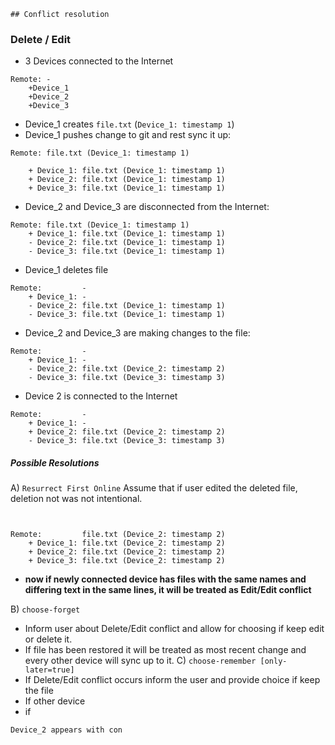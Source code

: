	## Conflict resolution




### Delete / Edit

- 3 Devices connected to the Internet

```
Remote: -
	+Device_1
	+Device_2
	+Device_3
```
- Device_1 creates `file.txt` (`Device_1: timestamp 1`)
- Device_1 pushes change to git and rest sync it up:
```
Remote: file.txt (Device_1: timestamp 1)

	+ Device_1: file.txt (Device_1: timestamp 1)
	+ Device_2: file.txt (Device_1: timestamp 1)
	+ Device_3: file.txt (Device_1: timestamp 1)
```
- Device_2 and Device_3 are disconnected from the Internet:
```
Remote: file.txt (Device_1: timestamp 1)
	+ Device_1: file.txt (Device_1: timestamp 1)
	- Device_2: file.txt (Device_1: timestamp 1)
	- Device_3: file.txt (Device_1: timestamp 1)
```
- Device_1 deletes file
```
Remote:         -
	+ Device_1: -
	- Device_2: file.txt (Device_1: timestamp 1)
	- Device_3: file.txt (Device_1: timestamp 1)
```

- Device_2 and Device_3 are making changes to the file:
```
Remote:         -
	+ Device_1: -
	- Device_2: file.txt (Device_2: timestamp 2)
	- Device_3: file.txt (Device_3: timestamp 3)
```
- Device 2 is connected to the Internet
```
Remote:         -
	+ Device_1: -
	+ Device_2: file.txt (Device_2: timestamp 2)
	- Device_3: file.txt (Device_3: timestamp 3)
```


##### Possible Resolutions

A) `Resurrect First Online`
Assume that if user edited the deleted file, deletion not was not intentional.

```
```

```

Remote:         file.txt (Device_2: timestamp 2)
	+ Device_1: file.txt (Device_2: timestamp 2)
	+ Device_2: file.txt (Device_2: timestamp 2)
	+ Device_3: file.txt (Device_2: timestamp 2)
```
- **now if newly connected device has files with the same names and differing text in the same lines, it will be treated as Edit/Edit conflict** 





B) `choose-forget`
 - Inform user about Delete/Edit conflict and allow for choosing if keep edit or delete it. 
 - If file has been restored it will be treated as most recent change and every other device will sync up to it. 
C)   `choose-remember [only-later=true]`
- If Delete/Edit conflict occurs inform the user and provide choice if keep the file
- If other device 
- if 
```
Device_2 appears with con
```